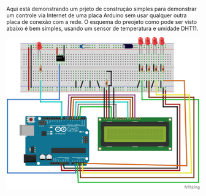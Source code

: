 Aqui está demonstrando um prjeto de construção simples para demonstrar um controle via Internet de uma placa Arduino sem usar qualquer outra placa de conexão
com a rede.
O esquema do preojeto como pode ser visto abaixo é bem simples, usando um sensor de temperatura e umidade DHT11.


<img src="https://github.com/456789123/Arduino-Webservice/blob/master/Esquema_Projeto.png" width="1000" alt="accessibility text">

